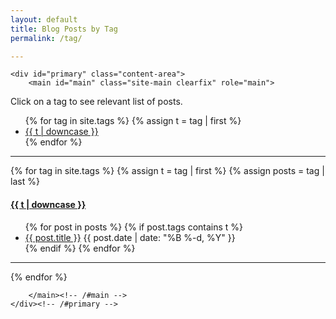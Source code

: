 ```yaml
---
layout: default
title: Blog Posts by Tag
permalink: /tag/

---
```


<div id="content" class="site-content">


	<div id="primary" class="content-area">
		<main id="main" class="site-main clearfix" role="main">


<article id="post-21" class="post-21 page type-page status-publish hentry" itemscope itemtype="http://schema.org/WebPage">


Click on a tag to see relevant list of posts.

<ul class="tags">
{% for tag in site.tags %}
  {% assign t = tag | first %}
  <li><a href="/tag/#{{t | downcase | replace:" ","-" }}">{{ t | downcase }}</a></li>
{% endfor %}
</ul>

<!--"{{ site.baseurl }}/tag/#{{ tag | first | slugify }}"-->

---

{% for tag in site.tags %}
  {% assign t = tag | first %}
  {% assign posts = tag | last %}

<h4><a name="{{t | downcase | replace:" ","-" }}"></a><a class="internal" href="/tag/#{{t | downcase | replace:" ","-" }}">{{ t | downcase }}</a></h4>
<ul>
{% for post in posts %}
  {% if post.tags contains t %}
  <li>
    <a href="{{ post.url }}">{{ post.title }}</a>
    <span class="date">{{ post.date | date: "%B %-d, %Y"  }}</span>
  </li>
  {% endif %}
{% endfor %}
</ul>

---

{% endfor %}


		</main><!-- /#main -->
	</div><!-- /#primary -->
</div><!-- /#content -->
